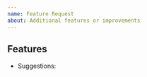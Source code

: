 ```yaml
---
name: Feature Request
about: Additional features or improvements
---
```


## Features

- Suggestions:
